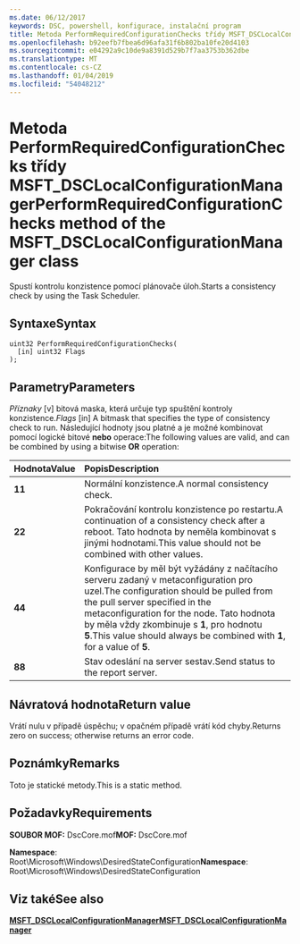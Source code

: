 ```yaml
---
ms.date: 06/12/2017
keywords: DSC, powershell, konfigurace, instalační program
title: Metoda PerformRequiredConfigurationChecks třídy MSFT_DSCLocalConfigurationManager
ms.openlocfilehash: b92eefb7fbea6d96afa31f6b802ba10fe20d4103
ms.sourcegitcommit: e04292a9c10de9a8391d529b7f7aa3753b362dbe
ms.translationtype: MT
ms.contentlocale: cs-CZ
ms.lasthandoff: 01/04/2019
ms.locfileid: "54048212"
---
```

# <a name="performrequiredconfigurationchecks-method-of-the-msftdsclocalconfigurationmanager-class"></a><span data-ttu-id="99411-103">Metoda PerformRequiredConfigurationChecks třídy MSFT_DSCLocalConfigurationManager</span><span class="sxs-lookup"><span data-stu-id="99411-103">PerformRequiredConfigurationChecks method of the MSFT_DSCLocalConfigurationManager class</span></span>

<span data-ttu-id="99411-104">Spustí kontrolu konzistence pomocí plánovače úloh.</span><span class="sxs-lookup"><span data-stu-id="99411-104">Starts a consistency check by using the Task Scheduler.</span></span>

## <a name="syntax"></a><span data-ttu-id="99411-105">Syntaxe</span><span class="sxs-lookup"><span data-stu-id="99411-105">Syntax</span></span>

```mof
uint32 PerformRequiredConfigurationChecks(
  [in] uint32 Flags
);
```

## <a name="parameters"></a><span data-ttu-id="99411-106">Parametry</span><span class="sxs-lookup"><span data-stu-id="99411-106">Parameters</span></span>

<span data-ttu-id="99411-107">*Příznaky* \[v\] bitová maska, která určuje typ spuštění kontroly konzistence.</span><span class="sxs-lookup"><span data-stu-id="99411-107">*Flags* \[in\] A bitmask that specifies the type of consistency check to run.</span></span> <span data-ttu-id="99411-108">Následující hodnoty jsou platné a je možné kombinovat pomocí logické bitové **nebo** operace:</span><span class="sxs-lookup"><span data-stu-id="99411-108">The following values are valid, and can be combined by using a bitwise **OR** operation:</span></span>

|<span data-ttu-id="99411-109">Hodnota</span><span class="sxs-lookup"><span data-stu-id="99411-109">Value</span></span> |<span data-ttu-id="99411-110">Popis</span><span class="sxs-lookup"><span data-stu-id="99411-110">Description</span></span> |
|:--- |:---|
|<span data-ttu-id="99411-111">**1**</span><span class="sxs-lookup"><span data-stu-id="99411-111">**1**</span></span> | <span data-ttu-id="99411-112">Normální konzistence.</span><span class="sxs-lookup"><span data-stu-id="99411-112">A normal consistency check.</span></span> |
|<span data-ttu-id="99411-113">**2**</span><span class="sxs-lookup"><span data-stu-id="99411-113">**2**</span></span> | <span data-ttu-id="99411-114">Pokračování kontrolu konzistence po restartu.</span><span class="sxs-lookup"><span data-stu-id="99411-114">A continuation of a consistency check after a reboot.</span></span> <span data-ttu-id="99411-115">Tato hodnota by neměla kombinovat s jinými hodnotami.</span><span class="sxs-lookup"><span data-stu-id="99411-115">This value should not be combined with other values.</span></span> |
|<span data-ttu-id="99411-116">**4**</span><span class="sxs-lookup"><span data-stu-id="99411-116">**4**</span></span> | <span data-ttu-id="99411-117">Konfigurace by měl být vyžádány z načítacího serveru zadaný v metaconfiguration pro uzel.</span><span class="sxs-lookup"><span data-stu-id="99411-117">The configuration should be pulled from the pull server specified in the metaconfiguration for the node.</span></span> <span data-ttu-id="99411-118">Tato hodnota by měla vždy zkombinuje s **1**, pro hodnotu **5**.</span><span class="sxs-lookup"><span data-stu-id="99411-118">This value should always be combined with **1**, for a value of **5**.</span></span> |
|<span data-ttu-id="99411-119">**8**</span><span class="sxs-lookup"><span data-stu-id="99411-119">**8**</span></span> | <span data-ttu-id="99411-120">Stav odeslání na server sestav.</span><span class="sxs-lookup"><span data-stu-id="99411-120">Send status to the report server.</span></span> |

## <a name="return-value"></a><span data-ttu-id="99411-121">Návratová hodnota</span><span class="sxs-lookup"><span data-stu-id="99411-121">Return value</span></span>

<span data-ttu-id="99411-122">Vrátí nulu v případě úspěchu; v opačném případě vrátí kód chyby.</span><span class="sxs-lookup"><span data-stu-id="99411-122">Returns zero on success; otherwise returns an error code.</span></span>

## <a name="remarks"></a><span data-ttu-id="99411-123">Poznámky</span><span class="sxs-lookup"><span data-stu-id="99411-123">Remarks</span></span>

<span data-ttu-id="99411-124">Toto je statické metody.</span><span class="sxs-lookup"><span data-stu-id="99411-124">This is a static method.</span></span>

## <a name="requirements"></a><span data-ttu-id="99411-125">Požadavky</span><span class="sxs-lookup"><span data-stu-id="99411-125">Requirements</span></span>

<span data-ttu-id="99411-126">**SOUBOR MOF:** DscCore.mof</span><span class="sxs-lookup"><span data-stu-id="99411-126">**MOF:** DscCore.mof</span></span>

<span data-ttu-id="99411-127">**Namespace**: Root\Microsoft\Windows\DesiredStateConfiguration</span><span class="sxs-lookup"><span data-stu-id="99411-127">**Namespace**: Root\Microsoft\Windows\DesiredStateConfiguration</span></span>

## <a name="see-also"></a><span data-ttu-id="99411-128">Viz také</span><span class="sxs-lookup"><span data-stu-id="99411-128">See also</span></span>

[<span data-ttu-id="99411-129">**MSFT_DSCLocalConfigurationManager**</span><span class="sxs-lookup"><span data-stu-id="99411-129">**MSFT_DSCLocalConfigurationManager**</span></span>](msft-dsclocalconfigurationmanager.md)